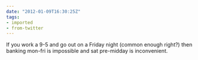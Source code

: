 ```yaml
---
date: "2012-01-09T16:30:25Z"
tags:
- imported
- from-twitter
---
```

If you work a 9-5 and go out on a Friday night \(common enough right?\) then banking mon-fri is impossible and sat pre-midday is inconvenient.
